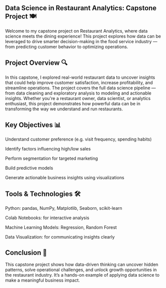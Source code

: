 ## Data Science in Restaurant Analytics: Capstone Project 🍽️
Welcome to my capstone project on Restaurant Analytics, where data science meets the dining experience! This project explores how data can be leveraged to drive smarter decision-making in the food service industry — from predicting customer behavior to optimizing operations.

## Project Overview 🔍
In this capstone, I explored real-world restaurant data to uncover insights that could help improve customer satisfaction, increase profitability, and streamline operations. The project covers the full data science pipeline — from data cleaning and exploratory analysis to modeling and actionable insights.
Whether you're a restaurant owner, data scientist, or analytics enthusiast, this project demonstrates how powerful data can be in transforming the way we understand and run restaurants.

## Key Objectives 📊 
Understand customer preference (e.g. visit frequency, spending habits)

Identify factors influencing high/low sales

Perform segmentation for targeted marketing

Build predictive models

Generate actionable business insights using visualizations

## Tools & Technologies 🛠️
Python: pandas, NumPy, Matplotlib, Seaborn, scikit-learn

Colab Notebooks: for interactive analysis

Machine Learning Models: Regression, Random Forest

Data Visualization: for communicating insights clearly

## Conclusion 📌
This capstone project shows how data-driven thinking can uncover hidden patterns, solve operational challenges, and unlock growth opportunities in the restaurant industry. It’s a hands-on example of applying data science to make a meaningful business impact.
